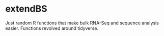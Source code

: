 # extendBS
Just random R functions that make bulk RNA-Seq and sequence analysis easier. Functions revolved around tidyverse. 
